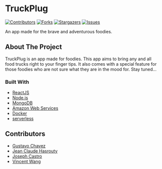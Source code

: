 # TruckPlug
[![Contributors][contributors-shield]][contributors-url]
[![Forks][forks-shield]][forks-url]
[![Stargazers][stars-shield]][stars-url]
[![Issues][issues-shield]][issues-url]

An app made for the brave and adventurous foodies.

<!-- PROJECT SHIELDS -->
<!--
*** I'm using markdown "reference style" links for readability.
*** Reference links are enclosed in brackets [ ] instead of parentheses ( ).
*** See the bottom of this document for the declaration of the reference variables
*** for contributors-url, forks-url, etc. This is an optional, concise syntax you may use.
*** https://www.markdownguide.org/basic-syntax/#reference-style-links
-->

<!-- [![MIT License][license-shield]][license-url]-->



<!-- PROJECT LOGO -->
<!--
<br />
<p align="center">
  <a href="https://github.com/JCHasrouty/TruckPlug">
    <img src="images/logo.png" alt="Logo" width="80" height="80">
  </a>
-->
<!--
  <h3 align="center">YOUR_TITLE</h3>
<!--  
  <p align="center">
    YOUR_SHORT_DESCRIPTION
    <br />
    <a href="https://github.com/JCHasrouty/TruckPlug"><strong>Explore the docs »</strong></a>
    <br />
    <br />
    <a href="https://github.com/JCHasrouty/TruckPlug">View Demo</a>
    ·
    <a href="https://github.com/JCHasrouty/TruckPlug/issues">Report Bug</a>
    ·
    <a href="https://github.com/JCHasrouty/TruckPlug/issues">Request Feature</a>
  </p>
</p>
-->


<!-- TABLE OF CONTENTS -->
<!--## Table of Contents-->

<!--* [About the Project](#about-the-project)
  * [Built With](#built-with)
* [Acknowledgements](#acknowledgements)
-->


<!-- ABOUT THE PROJECT -->
## About The Project

<!--[![Product Name Screen Shot][product-screenshot]](https://example.com)-->

TruckPlug is an app made for foodies. This app aims to bring any and all food trucks right to your finger tips. It also comes with a special feature for those foodies who are not sure what they are in the mood for. Stay tuned...

### Built With

* [ReactJS](https://reactjs.org/)
* [Node.js](https://nodejs.org/en/)
* [MongoDB](https://www.mongodb.com/)
* [Amazon Web Services](https://aws.amazon.com//)
* [Docker](https://www.docker.com/)
* [serverless](https://serverless.com/)



<!-- ACKNOWLEDGEMENTS -->
## Contributors

* [Gustavo Chavez]()
* [Jean Claude Hasrouty]()
* [Joseph Castro]()
* [Vincent Wang]()





<!-- MARKDOWN LINKS & IMAGES -->
<!-- https://www.markdownguide.org/basic-syntax/#reference-style-links -->
[contributors-shield]: https://img.shields.io/github/contributors/othneildrew/Best-README-Template.svg?style=flat-square
[contributors-url]: https://github.com/othneildrew/Best-README-Template/graphs/contributors
[forks-shield]: https://img.shields.io/github/forks/othneildrew/Best-README-Template.svg?style=flat-square
[forks-url]: https://github.com/othneildrew/Best-README-Template/network/members
[stars-shield]: https://img.shields.io/github/stars/othneildrew/Best-README-Template.svg?style=flat-square
[stars-url]: https://github.com/othneildrew/Best-README-Template/stargazers
[issues-shield]: https://img.shields.io/github/issues/othneildrew/Best-README-Template.svg?style=flat-square
[issues-url]: https://github.com/othneildrew/Best-README-Template/issues
[license-shield]: https://img.shields.io/github/license/othneildrew/Best-README-Template.svg?style=flat-square
[license-url]: https://github.com/othneildrew/Best-README-Template/blob/master/LICENSE.txt
[linkedin-shield]: https://img.shields.io/badge/-LinkedIn-black.svg?style=flat-square&logo=linkedin&colorB=555
[linkedin-url]: https://linkedin.com/in/othneildrew
[product-screenshot]: images/screenshot.png
